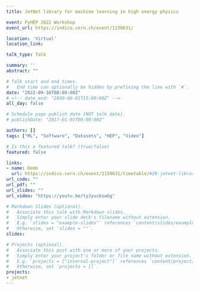 ```yaml
---
title: JetNet library for machine learning in high energy physics

event: PyHEP 2022 Workshop
event_url: https://indico.cern.ch/event/1150631/

location: 'Virtual'
location_link:

talk_type: Talk

summary: ''
abstract: ""

# Talk start and end times.
#   End time can optionally be hidden by prefixing the line with `#`.
date: "2022-09-16T08:00:00Z"
# <!-- date_end: "2030-06-01T15:00:00Z" -->
all_day: false

# Schedule page publish date (NOT talk date).
# publishDate: "2017-01-01T00:00:00Z"

authors: []
tags: ["ML", "Software", "Datasets", "HEP", "Video"]

# Is this a featured talk? (true/false)
featured: false

links:
- name: Demo
  url: https://indico.cern.ch/event/1150631/timetable/#29-jetnet-library-for-machine
url_code: ""
url_pdf: ""
url_slides: ""
url_video: "https://youtu.be/tyJyucbswGg"

# Markdown Slides (optional).
#   Associate this talk with Markdown slides.
#   Simply enter your slide deck's filename without extension.
#   E.g. `slides = "example-slides"` references `content/slides/example-slides.md`.
#   Otherwise, set `slides = ""`.
slides:

# Projects (optional).
#   Associate this post with one or more of your projects.
#   Simply enter your project's folder or file name without extension.
#   E.g. `projects = ["internal-project"]` references `content/project/deep-learning/index.md`.
#   Otherwise, set `projects = []`.
projects:
- jetnet
---
```

